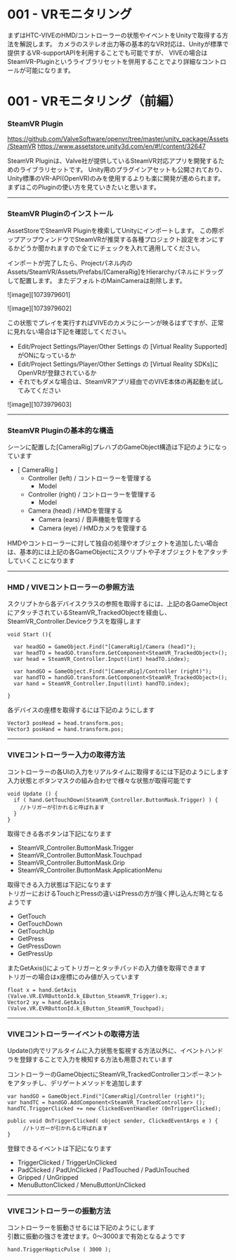 # 001 - VRモニタリング

まずはHTC-VIVEのHMD/コントローラーの状態やイベントをUnityで取得する方法を解説します。
カメラのステレオ出力等の基本的なVR対応は、Unityが標準で提供するVR-supportAPIを利用することでも可能ですが、
VIVEの場合はSteamVR-Pluginというライブラリセットを併用することでより詳細なコントロールが可能になります。

# 001 - VRモニタリング（前編）

### SteamVR Plugin
https://github.com/ValveSoftware/openvr/tree/master/unity_package/Assets/SteamVR
https://www.assetstore.unity3d.com/en/#!/content/32647

 SteamVR Pluginは、Valve社が提供しているSteamVR対応アプリを開発するためのライブラリセットです。
Unity用のプラグインアセットも公開されており、Unity標準のVR-API(OpenVR)のみを使用するよりも楽に開発が進められます。
まずはこのPluginの使い方を見ていきたいと思います。

---
### SteamVR Pluginのインストール  　　

AssetStoreでSteamVR Pluginを検索してUnityにインポートします。
この際ポップアップウィンドウでSteamVRが推奨する各種プロジェクト設定をオンにするかどうか聞かれますので全てにチェックを入れて適用してください。

インポートが完了したら、Projectパネル内のAssets/SteamVR/Assets/Prefabs/[CameraRig]をHierarchyパネルにドラッグして配置します。
またデフォルトのMainCameraは削除します。

![image][1073979601]

![image][1073979602]

この状態でプレイを実行すればVIVEのカメラにシーンが映るはずですが、正常に見れない場合は下記を確認してください。

- Edit/Project Settings/Player/Other Settings の [Virtual Reality Supported]がONになっているか
- Edit/Project Settings/Player/Other Settings の [Virtual Reality SDKs]にOpenVRが登録されているか
- それでもダメな場合は、SteamVRアプリ経由でのVIVE本体の再起動を試してみてください

![image][1073979603]

---
### SteamVR Pluginの基本的な構造  

シーンに配置した[CameraRig]プレハブのGameObject構造は下記のようになっています

- [ CameraRig ]  
  - Controller (left) / コントローラーを管理する
    - Model
  - Controller (right) / コントローラーを管理する
    - Model
  - Camera (head) / HMDを管理する
    - Camera (ears) / 音声機能を管理する
    - Camera (eye) /  HMDカメラを管理する

HMDやコントローラーに対して独自の処理やオブジェクトを追加したい場合は、基本的には上記の各GameObjectにスクリプトや子オブジェクトをアタッチしていくことになります

---

### HMD / VIVEコントローラーの参照方法

スクリプトから各デバイスクラスの参照を取得するには、上記の各GameObjectにアタッチされているSteamVR_TrackedObjectを経由し、SteamVR_Controller.Deviceクラスを取得します

```
void Start (){

  var headGO = GameObject.Find("[CameraRig]/Camera (head)");
  var headTO = headGO.transform.GetComponent<SteamVR_TrackedObject>();
  var head = SteamVR_Controller.Input((int) headTO.index);

  var handGO = GameObject.Find("[CameraRig]/Controller (right)");
  var handTO = handGO.transform.GetComponent<SteamVR_TrackedObject>();
  var hand = SteamVR_Controller.Input((int) handTO.index);

}

```

各デバイスの座標を取得するには下記のようにします

```
Vector3 posHead = head.transform.pos;
Vector3 posHand = hand.transform.pos;
```

---
### VIVEコントローラー入力の取得方法

コントローラーの各UIの入力をリアルタイムに取得するには下記のようにします  
入力状態とボタンマスクの組み合わせで様々な状態が取得可能です

```
void Update () {
  if ( hand.GetTouchDown(SteamVR_Controller.ButtonMask.Trigger) ) {
    //トリガーが引かれると呼ばれます
  }
}
```

取得できる各ボタンは下記になります

- SteamVR_Controller.ButtonMask.Trigger
- SteamVR_Controller.ButtonMask.Touchpad
- SteamVR_Controller.ButtonMask.Grip
- SteamVR_Controller.ButtonMask.ApplicationMenu


取得できる入力状態は下記になります  
トリガーにおけるTouchとPressの違いはPressの方が強く押し込んだ時となるようです

- GetTouch
- GetTouchDown
- GetTouchUp
- GetPress
- GetPressDown
- GetPressUp

またGetAxis()によってトリガーとタッチパッドの入力値を取得できます  
トリガーの場合はx座標にのみ値が入っています

```
float x = hand.GetAxis (Valve.VR.EVRButtonId.k_EButton_SteamVR_Trigger).x;
Vector2 xy = hand.GetAxis (Valve.VR.EVRButtonId.k_EButton_SteamVR_Touchpad);
```
---
### VIVEコントローラーイベントの取得方法

Update()内でリアルタイムに入力状態を監視する方法以外に、イベントハンドラを登録することで入力を検知する方法も用意されています

コントローラーのGameObjectにSteamVR_TrackedControllerコンポーネントをアタッチし、デリゲートメソッドを追加します

```
var handGO = GameObject.Find("[CameraRig]/Controller (right)");
var handTC = handGO.AddComponent<SteamVR_TrackedController> ();
handTC.TriggerClicked += new ClickedEventHandler (OnTriggerClicked);

public void OnTriggerClicked( object sender, ClickedEventArgs e ) {
     //トリガーが引かれると呼ばれます
}
```

登録できるイベントは下記になります  

- TriggerClicked / TriggerUnClicked
- PadClicked / PadUnClicked / PadTouched / PadUnTouched
- Gripped / UnGripped
- MenuButtonClicked / MenuButtonUnClicked

---

### VIVEコントローラーの振動方法
コントローラーを振動させるには下記のようにします  
引数に振動の強さを渡せます。0～3000まで有効となるようです

```
hand.TriggerHapticPulse ( 3000 );
```
